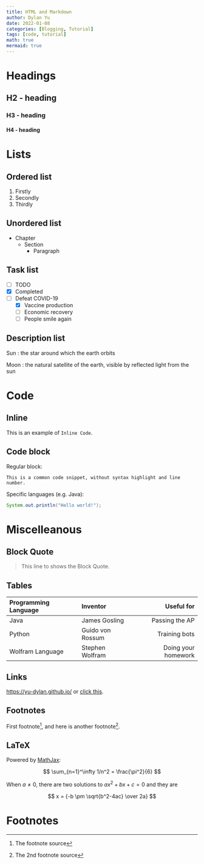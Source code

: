 ```yaml
---
title: HTML and Markdown
author: Dylan Yu
date: 2022-01-08
categories: [Blogging, Tutorial]
tags: [code, tutorial]
math: true
mermaid: true
---
```


# Headings

<h2 data-toc-skip>H2 - heading</h2>

<h3 data-toc-skip>H3 - heading</h3>

<h4>H4 - heading</h4>

# Lists

## Ordered list

1. Firstly
2. Secondly
3. Thirdly

## Unordered list

- Chapter
  - Section
    - Paragraph

## Task list

- [ ] TODO
- [x] Completed
- [ ] Defeat COVID-19
  - [x] Vaccine production
  - [ ] Economic recovery
  - [ ] People smile again

## Description list

Sun
: the star around which the earth orbits

Moon
: the natural satellite of the earth, visible by reflected light from the sun

# Code

## Inline

This is an example of `Inline Code`.

## Code block

Regular block:

```
This is a common code snippet, without syntax highlight and line number.
```

Specific languages (e.g. Java):

```java
System.out.println("Hello world!");
```

# Miscelleanous

## Block Quote

> This line to shows the Block Quote.

## Tables

| Programming Language | Inventor         | Useful for          |
|:---------------------|:-----------------|--------------------:|
| Java                 | James Gosling    | Passing the AP      |
| Python               | Guido von Rossum | Training bots       |
| Wolfram Language     | Stephen Wolfram  | Doing your homework |

## Links

<https://yu-dylan.github.io/> or [click this](https://yu-dylan.github.io/).

## Footnotes

First footnote[^fn1], and here is another footnote[^fn2].

## LaTeX

Powered by [MathJax](https://www.mathjax.org/):

$$ \sum_{n=1}^\infty 1/n^2 = \frac{\pi^2}{6} $$

When $a \ne 0$, there are two solutions to $ax^2 + bx + c = 0$ and they are

$$ x = {-b \pm \sqrt{b^2-4ac} \over 2a} $$

# Footnotes

[^fn1]: The footnote source
[^fn2]: The 2nd footnote source
